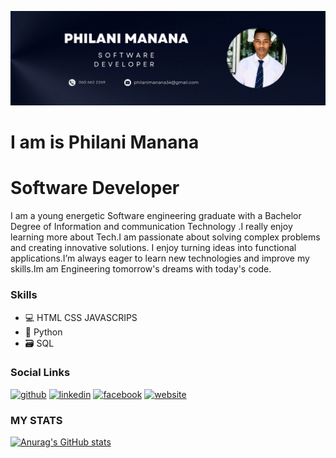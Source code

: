 ![Software Developer](https://github.com/PhilaniGcina/PhilaniGcina/blob/main/github-banner.png)
# I am is Philani Manana

# Software Developer

I am a young energetic Software engineering graduate with a Bachelor Degree of Information and communication Technology .I really enjoy learning more about Tech.I am passionate about solving complex problems and creating innovative solutions. I enjoy turning ideas into functional applications.I’m always eager to learn new technologies and improve my skills.Im am Engineering tomorrow's dreams with today's code.

### Skills
* 💻 HTML CSS JAVASCRIPS
* 🐍 Python
* 🗃 SQL

### Social Links

[<img src='https://cdn.jsdelivr.net/npm/simple-icons@3.0.1/icons/github.svg' alt='github' height='40'>](https://github.com/PhilaniGcina)  [<img src='https://cdn.jsdelivr.net/npm/simple-icons@3.0.1/icons/linkedin.svg' alt='linkedin' height='40'>](https://www.linkedin.com/in/http://www.linkedin.com/in/philani-manana-a18653241/)  [<img src='https://cdn.jsdelivr.net/npm/simple-icons@3.0.1/icons/facebook.svg' alt='facebook' height='40'>](https://www.facebook.com/https://www.facebook.com/philanie.manana.7)  [<img src='https://cdn.jsdelivr.net/npm/simple-icons@3.0.1/icons/icloud.svg' alt='website' height='40'>](https://philanigcina.github.io/Philani/) 

### MY STATS
[![Anurag's GitHub stats](https://github-readme-stats.vercel.app/api?username=PhilaniGcina)](https://github.com/anuraghazra/github-readme-stats)

